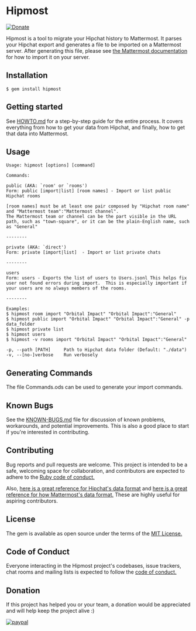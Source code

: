 # Hipmost

[![Donate](https://img.shields.io/badge/Donate-PayPal-green.svg)](https://www.paypal.com/cgi-bin/webscr?cmd=_s-xclick&hosted_button_id=AYNCCNVFYPKXW)

Hipmost is a tool to migrate your Hipchat history to Mattermost. It parses your Hipchat export and generates a file to be imported on a Mattermost server. After generating this file, please see [the Mattermost documentation](https://docs.mattermost.com/deployment/bulk-loading.html) for how to import it on your server.

## Installation

    $ gem install hipmost

## Getting started

See [HOWTO.md](./HOWTO.md) for a step-by-step guide for the entire process. It covers everything from how to get your data from Hipchat, and finally, how to get that data into Mattermost.

## Usage

    Usage: hipmost [options] [command]

    Commands:

    public (AKA: `room' or `rooms')
    Form: public [import|list] [room names] - Import or list public Hipchat rooms

    [room names] must be at least one pair composed by "Hipchat room name" and "Mattermost team":"Mattermost channel".
    The Mattermost team or channel can be the part visible in the URL path, such as "town-square", or it can be the plain-English name, such as "General"

    --------

    private (AKA: `direct')
    Form: private [import|list]  - Import or list private chats

    --------

    users
    Form: users - Exports the list of users to Users.jsonl This helps fix user not found errors during import.  This is especially important if your users are no always members of the rooms.
    
    --------

    Examples:
    $ hipmost room import "Orbital Impact" "Orbital Impact":"General"
    $ hipmost public import "Orbital Impact" "Orbital Impact":"General" -p data_folder
    $ hipmost private list
    $ hipmost users
    $ hipmost -v rooms import "Orbital Impact" "Orbital Impact":"General"

    -p, --path [PATH]     Path to Hipchat data folder (Default: "./data")
    -v, --[no-]verbose    Run verbosely

## Generating Commands
The file Commands.ods can be used to generate your import commands.


## Known Bugs
See the [KNOWN-BUGS.md](./KNOWN-BUGS.md) file for discussion of known problems, workarounds, and potential improvements. This is also a good place to start if you're interested in contributing.

## Contributing

Bug reports and pull requests are welcome. This project is intended to be a safe, welcoming space for collaboration, and contributors are expected to adhere to the [Ruby code of conduct.](https://www.ruby-lang.org/en/conduct/)

Also, [here is a great reference for Hipchat's data format](https://confluence.atlassian.com/hipchatkb/exporting-from-hipchat-server-or-data-center-for-data-portability-950821555.html) and [here is a great reference for how Mattermost's data format.](https://docs.mattermost.com/deployment/bulk-loading.html#data-format) These are highly useful for aspiring contributors.

## License

The gem is available as open source under the terms of the [MIT License.](https://opensource.org/licenses/MIT)

## Code of Conduct

Everyone interacting in the Hipmost project's codebases, issue trackers, chat rooms and mailing lists is expected to follow the [code of conduct.](./CODE_OF_CONDUCT.md)

## Donation
If this project has helped you or your team, a donation would be appreciated and will help keep the project alive :)

[![paypal](https://www.paypalobjects.com/en_US/i/btn/btn_donate_LG.gif)](https://www.paypal.com/cgi-bin/webscr?cmd=_s-xclick&hosted_button_id=AYNCCNVFYPKXW)
